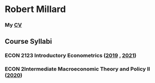 # Robert Millard

### My  [CV](CV_Millard.pdf)

## Course Syllabi

### ECON 2123 Introductory Econometrics ([2019](2123B001COMay19.pdf) , [2021](2123A650COMay21.pdf))
### ECON 2Intermediate Macroeconomic Theory and Policy II ([2020](2153B001COMay20.pdf))
